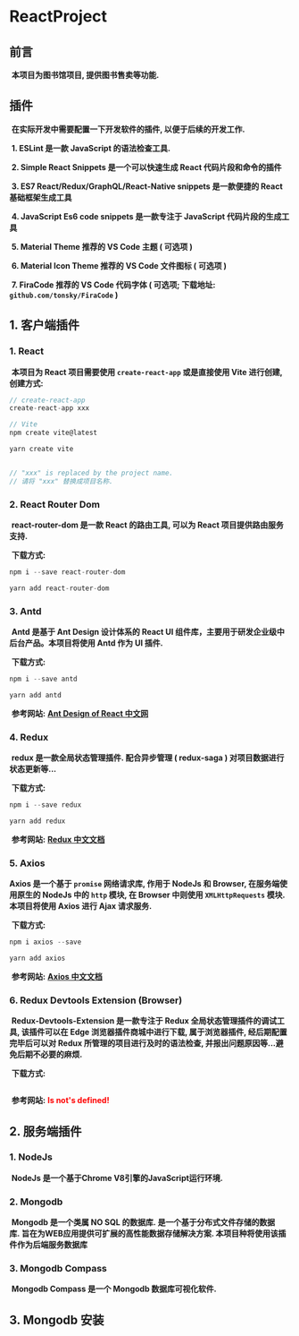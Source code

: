 # ReactProject

## 前言

​    <b>本项目为图书馆项目, 提供图书售卖等功能.</b>

## 插件

​    <b>在实际开发中需要配置一下开发软件的插件, 以便于后续的开发工作.</b>

​    <b>1. ESLint 是一款 JavaScript 的语法检查工具.</b> 

​    <b>2. Simple React Snippets 是一个可以快速生成 React 代码片段和命令的插件</b>

​    <b>3. ES7 React/Redux/GraphQL/React-Native snippets  是一款便捷的 React 基础框架生成工具</b> 

​    <b>4. JavaScript Es6 code snippets 是一款专注于 JavaScript 代码片段的生成工具</b> 

​    <b>5. Material Theme 推荐的 VS Code 主题 ( 可选项 )</b> 

​    <b>6. Material Icon Theme 推荐的 VS Code 文件图标 ( 可选项 )</b> 

​    <b>7. FiraCode 推荐的 VS Code 代码字体 ( 可选项; 下载地址: `github.com/tonsky/FiraCode` )</b> 

## 1. 客户端插件

### 1. React

​    <b>本项目为 React 项目需要使用 `create-react-app` 或是直接使用 Vite 进行创建, 创建方式:</b> 

```js
// create-react-app
create-react-app xxx

// Vite
npm create vite@latest

yarn create vite


// "xxx" is replaced by the project name.
// 请将 "xxx" 替换成项目名称.
```

### 2.  React Router Dom

​    <b>react-router-dom 是一款 React 的路由工具, 可以为 React 项目提供路由服务支持.</b> 

​    <b>下载方式:</b> 

```js
npm i --save react-router-dom

yarn add react-router-dom
```

### 3. Antd

​    <b>Antd 是基于 Ant Design 设计体系的 React UI 组件库，主要用于研发企业级中后台产品。本项目将使用 Antd 作为 UI 插件.</b> 

​    <b>下载方式:</b> 

```js
npm i --save antd

yarn add antd
```

​    <b>参考网站:</b>  <b>[Ant Design of React 中文网](https://ant.design/index-cn)</b> 

### 4. Redux

​    <b>redux 是一款全局状态管理插件. 配合异步管理 ( redux-saga ) 对项目数据进行状态更新等...</b> 

​    <b>下载方式:</b> 

```js
npm i --save redux

yarn add redux
```

​    <b>参考网站:</b> <b>[Redux 中文文档](https://www.reduxjs.cn/)</b> 

### 5. Axios

   <b>Axios 是一个基于 `promise` 网络请求库, 作用于 NodeJs 和 Browser, 在服务端使用原生的 NodeJs 中的 `http` 模块, 在 Browser 中则使用 `XMLHttpRequests` 模块.本项目将使用 Axios 进行 Ajax 请求服务.</b> 

​    <b>下载方式:</b>

```js
npm i axios --save

yarn add axios
```

​    <b>参考网站:</b> <b>[Axios 中文文档](https://www.axios-http.cn/)</b> 

### 6. Redux Devtools Extension (Browser)

​    <b>Redux-Devtools-Extension 是一款专注于 Redux 全局状态管理插件的调试工具, 该插件可以在 Edge 浏览器插件商城中进行下载, 属于浏览器插件, 经后期配置完毕后可以对 Redux 所管理的项目进行及时的语法检查, 并报出问题原因等...避免后期不必要的麻烦.</b> 

​    <b>下载方式:</b> 

```js
```

​    <b>参考网站:</b> <b style="color: red;">Is not's defined!</b> 

## 2. 服务端插件

### 1. NodeJs

​    <b>NodeJs 是一个基于Chrome V8引擎的JavaScript运行环境. </b> 

### 2. Mongodb

​    <b>Mongodb 是一个类属 NO SQL 的数据库. 是一个基于分布式文件存储的数据库. 旨在为WEB应用提供可扩展的高性能数据存储解决方案. 本项目种将使用该插件作为后端服务数据库</b> 

### 3. Mongodb Compass

​    <b>Mongodb Compass 是一个 Mongodb 数据库可视化软件.</b> 

## 3. Mongodb 安装

